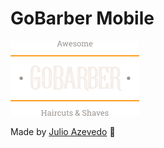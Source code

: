 # GoBarber Mobile

![](/src/assets/logo.png)

Made by [Julio Azevedo](https://github.com/julioaze) :rocket:
